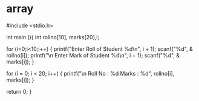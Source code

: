 # array
#include <stdio.h>

int main (){
  int rollno[10], marks[20],i;

  for (i=0;i<10;i++) 
  {
    printf("Enter Roll of Student %d\n", i + 1);
    scanf("%d", & rollno[i]);
    printf("\n Enter Mark of Student %d\n", i + 1);
    scanf("%d", & marks[i]);
  }

  for (i = 0; i < 20; i++) {
    printf("\n Roll No :  %d   Marks : %d", rollno[i], marks[i]);
  }

  return 0;
}
